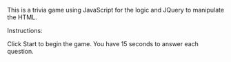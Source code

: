 This is a trivia game using JavaScript for the logic and JQuery to manipulate the HTML.

Instructions:

Click Start to begin the game. You have 15 seconds to answer each question.